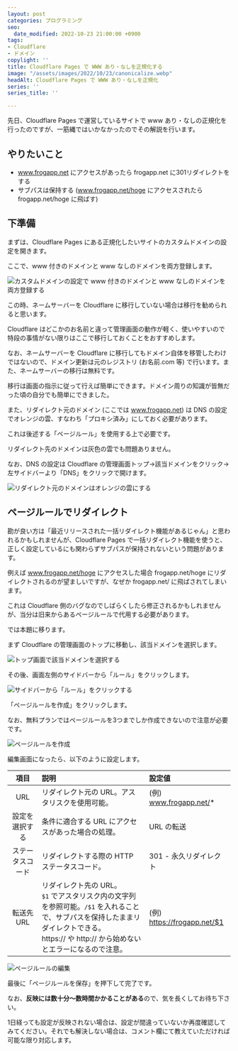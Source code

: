 ```yaml
---
layout: post
categories: プログラミング
seo:
  date_modified: 2022-10-23 21:00:00 +0900
tags:
- Cloudflare
- ドメイン
copylight: ''
title: Cloudflare Pages で WWW あり・なしを正規化する
image: "/assets/images/2022/10/23/canonicalize.webp"
headAlt: Cloudflare Pages で WWW あり・なしを正規化
series: ''
series_title: ''

---
```

先日、Cloudflare Pages で運営しているサイトで www あり・なしの正規化を行ったのですが、一筋縄ではいかなかったのでその解説を行います。

## やりたいこと

* www.frogapp.net にアクセスがあったら frogapp.net に301リダイレクトをする
* サブパスは保持する (www.frogapp.net/hoge にアクセスされたら frogapp.net/hoge に飛ばす)

## 下準備

まずは、Cloudflare Pages にある正規化したいサイトのカスタムドメインの設定を開きます。

ここで、www 付きのドメインと www なしのドメインを両方登録します。

![カスタムドメインの設定で www 付きのドメインと www なしのドメインを両方登録する](/assets/images/2022/10/23/domain-setting.webp)

この時、ネームサーバーを Cloudflare に移行していない場合は移行を勧められると思います。

Cloudflare はどこかのお名前と違って管理画面の動作が軽く、使いやすいので特段の事情がない限りはここで移行しておくことをおすすめします。

なお、ネームサーバーを Cloudflare に移行してもドメイン自体を移管したわけではないので、ドメイン更新は元のレジストリ (お名前.com 等) で行います。また、ネームサーバーの移行は無料です。

移行は画面の指示に従って行えば簡単にできます。ドメイン周りの知識が皆無だった頃の自分でも簡単にできました。

また、リダイレクト元のドメイン (ここでは www.frogapp.net) は DNS の設定でオレンジの雲、すなわち「プロキシ済み」にしておく必要があります。

これは後述する「ページルール」を使用する上で必要です。

リダイレクト先のドメインは灰色の雲でも問題ありません。

なお、DNS の設定は Cloudflare の管理画面トップ→該当ドメインをクリック→左サイドバーより「DNS」をクリックで開けます。

![リダイレクト元のドメインはオレンジの雲にする](/assets/images/2022/10/23/dns-setting.webp)

## ページルールでリダイレクト

勘が良い方は「最近リリースされた一括リダイレクト機能があるじゃん」と思われるかもしれませんが、Cloudflare Pages で一括リダイレクト機能を使うと、正しく設定しているにも関わらずサブパスが保持されないという問題があります。

例えば www.frogapp.net/hoge にアクセスした場合 frogapp.net/hoge にリダイレクトされるのが望ましいですが、なぜか frogapp.net/ に飛ばされてしまいます。

これは Cloudflare 側のバグなのでしばらくしたら修正されるかもしれませんが、当分は旧来からあるページルールで代用する必要があります。

では本題に移ります。

まず Cloudflare の管理画面のトップに移動し、該当ドメインを選択します。

![トップ画面で該当ドメインを選択する](/assets/images/2022/10/23/cloudflare.webp)

その後、画面左側のサイドバーから「ルール」をクリックします。

![サイドバーから「ルール」をクリックする](/assets/images/2022/10/23/sidebar.webp)

「ページルールを作成」をクリックします。

なお、無料プランではページルールを3つまでしか作成できないので注意が必要です。

![ページルールを作成](/assets/images/2022/10/23/rule.webp)

編集画面になったら、以下のように設定します。

| 項目 | 説明 | 設定値 |
| :---: | :--- | :--- |
| URL | リダイレクト元の URL。アスタリスクを使用可能。 | (例) www.frogapp.net/* |
| 設定を選択する | 条件に適合する URL にアクセスがあった場合の処理。 | URL の転送 |
| ステータスコード | リダイレクトする際の HTTP ステータスコード。 | 301 - 永久リダイレクト |
| 転送先 URL | リダイレクト先の URL。<br>`$1` でアスタリスク内の文字列を参照可能。`/$1` を入れることで、サブパスを保持したままリダイレクトできる。<br>https:// や http:// から始めないとエラーになるので注意。 | (例) https://frogapp.net/$1 |

![ページルールの編集](/assets/images/2022/10/23/rule-edit.webp)

最後に「ページルールを保存」を押下して完了です。

なお、**反映には数十分～数時間かかることがある**ので、気を長くしてお待ち下さい。

1日経っても設定が反映されない場合は、設定が間違っていないか再度確認してみてください。それでも解決しない場合は、コメント欄にて教えていただければ可能な限り対応します。
